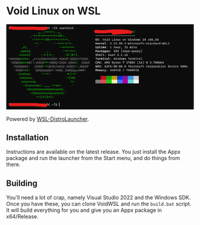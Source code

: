 # Void Linux on WSL

![Screenshot of VoidWSL](/WSLScreenshot.png)

Powered by [WSL-DistroLauncher](https://github.com/microsoft/WSL-DistroLauncher).

## Installation

Instructions are available on the latest release. You just install the Appx package and run the launcher from the Start menu, and do things from there.

## Building

You'll need a lot of crap, namely Visual Studio 2022 and the Windows SDK. Once you have these, you can clone VoidWSL and run the ``build.bat`` script. It will build everything for you and give you an Appx package in x64/Release.